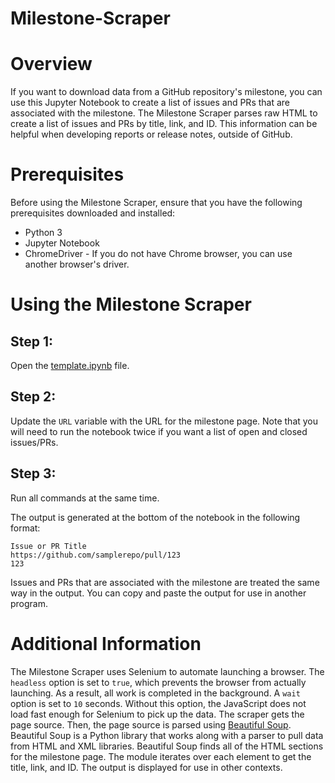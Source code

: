 # Milestone-Scraper
# Overview
If you want to download data from a GitHub repository's milestone, you can use this Jupyter Notebook to create a list of issues and PRs that are associated with the milestone. The Milestone Scraper parses raw HTML to create a list of issues and PRs by title, link, and ID. This information can be helpful when developing reports or release notes, outside of GitHub.
# Prerequisites
Before using the Milestone Scraper, ensure that you have the following prerequisites downloaded and installed:
- Python 3
- Jupyter Notebook
- ChromeDriver - If you do not have Chrome browser, you can use another browser's driver.

# Using the Milestone Scraper
## Step 1: 
Open the [template.ipynb](template.ipynb) file. 
## Step 2:
Update the `URL` variable with the URL for the milestone page. Note that you will need to run the notebook twice if you want a list of open and closed issues/PRs. 
## Step 3:
Run all commands at the same time.

The output is generated at the bottom of the notebook in the following format: 
~~~~
Issue or PR Title
https://github.com/samplerepo/pull/123
123
~~~~
Issues and PRs that are associated with the milestone are treated the same way in the output. You can copy and paste the output for use in another program.

# Additional Information
The Milestone Scraper uses Selenium to automate launching a browser. The `headless` option is set to `true`, which prevents the browser from actually launching. As a result, all work is completed in the background. A `wait` option is set to `10` seconds. Without this option, the JavaScript does not load fast enough for Selenium to pick up the data. The scraper gets the page source. Then, the page source is parsed using [Beautiful Soup](https://www.crummy.com/software/BeautifulSoup). Beautiful Soup is a Python library that works along with a parser to pull data from HTML and XML libraries. Beautiful Soup finds all of the HTML sections for the milestone page. The module iterates over each element to get the title, link, and ID. The output is displayed for use in other contexts.

